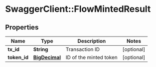# SwaggerClient::FlowMintedResult

## Properties
Name | Type | Description | Notes
------------ | ------------- | ------------- | -------------
**tx_id** | **String** | Transaction ID | [optional] 
**token_id** | [**BigDecimal**](BigDecimal.md) | ID of the minted token | [optional] 

